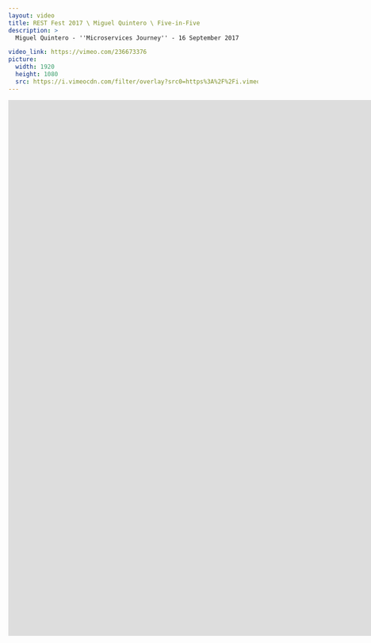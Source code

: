 ```yaml
---
layout: video
title: REST Fest 2017 \ Miguel Quintero \ Five-in-Five
description: >
  Miguel Quintero - ''Microservices Journey'' - 16 September 2017

video_link: https://vimeo.com/236673376
picture:
  width: 1920
  height: 1080
  src: https://i.vimeocdn.com/filter/overlay?src0=https%3A%2F%2Fi.vimeocdn.com%2Fvideo%2F659927611_1920x1080.jpg&src1=http%3A%2F%2Ff.vimeocdn.com%2Fp%2Fimages%2Fcrawler_play.png
---
```

<iframe src="https://player.vimeo.com/video/236673376?title=0&byline=0&portrait=0&badge=0&autopause=0&player_id=0" width="1920" height="1080" frameborder="0" title="REST Fest 2017 \ Miguel Quintero \ Five-in-Five" webkitallowfullscreen mozallowfullscreen allowfullscreen></iframe>